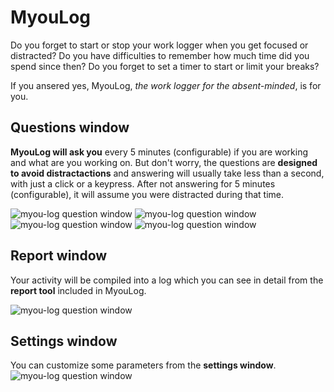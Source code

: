 # MyouLog

Do you forget to start or stop your work logger when you get focused or distracted? Do you have difficulties to remember how much time did you spend since then? Do you forget to set a timer to start or limit your breaks?

If you ansered yes, MyouLog, _the work logger for the absent-minded_, is for you.

## Questions window
__MyouLog will ask you__ every 5 minutes (configurable) if you are working and what are you working on. But don't worry, the questions are __designed to avoid distractactions__ and answering will usually take less than a second, with just a click or a keypress. After not answering for 5 minutes (configurable), it will assume you were distracted during that time.

![myou-log question window](http://pixelements.net/myou/myou-log/screenshots/myou_log_05.png)
![myou-log question window](http://pixelements.net/myou/myou-log/screenshots/myou_log_02.png)
![myou-log question window](http://pixelements.net/myou/myou-log/screenshots/myou_log_00.png)
![myou-log question window](http://pixelements.net/myou/myou-log/screenshots/myou_log_01.png)

## Report window
Your activity will be compiled into a log which you can see in detail from the __report tool__ included in MyouLog.

![myou-log question window](http://pixelements.net/myou/myou-log/screenshots/myou_log_04.png)

## Settings window
You can customize some parameters from the __settings window__. 
![myou-log question window](http://pixelements.net/myou/myou-log/screenshots/myou_log_03.png)
